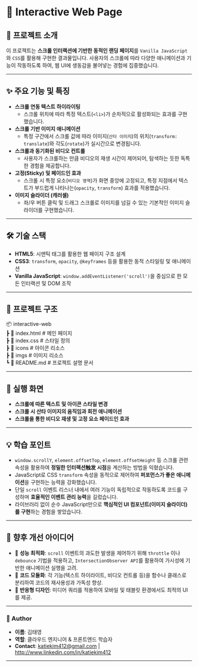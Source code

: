 # 🏦 Interactive Web Page

## 📌 프로젝트 소개
이 프로젝트는 **스크롤 인터랙션에 기반한 동적인 랜딩 페이지**를 `Vanilla JavaScript`와 `CSS`를 활용해 구현한 결과물입니다. 사용자의 스크롤에 따라 다양한 애니메이션과 기능이 작동하도록 하여, 웹 UI에 생동감을 불어넣는 경험에 집중했습니다.

---

## ✨ 주요 기능 및 특징

- **스크롤 연동 텍스트 하이라이팅**
  - 스크롤 위치에 따라 특정 텍스트(`<li>`)가 순차적으로 활성화되는 효과를 구현했습니다.
- **스크롤 기반 이미지 애니메이션**
  - 특정 구간에서 스크롤 값에 따라 이미지(`산타 이미지`)의 위치(`transform: translate`)와 각도(`rotate`)가 실시간으로 변경됩니다.
- **스크롤과 동기화된 비디오 컨트롤**
  - 사용자가 스크롤하는 만큼 비디오의 재생 시간이 제어되어, 탐색하는 듯한 독특한 경험을 제공합니다.
- **고정(Sticky) 및 페이드인 효과**
  - 스크롤 시 특정 요소(`비디오 영역`)가 화면 중앙에 고정되고, 특정 지점에서 텍스트가 부드럽게 나타나는(`opacity`, `transform`) 효과를 적용했습니다.
- **이미지 슬라이더 (캐러셀)**
  - 좌/우 버튼 클릭 및 드래그 스크롤로 이미지를 넘길 수 있는 기본적인 이미지 슬라이더를 구현했습니다.

---

## 🛠 기술 스택
- **HTML5**: 시맨틱 태그를 활용한 웹 페이지 구조 설계
- **CSS3**: `transform`, `opacity`, `@keyframes` 등을 활용한 동적 스타일링 및 애니메이션
- **Vanilla JavaScript**: `window.addEventListener('scroll')`을 중심으로 한 모든 인터랙션 및 DOM 조작

---

## 📂 프로젝트 구조  
📦 interactive-web  
┣ 📜 index.html        # 메인 페이지  
┣ 📜 index.css         # 스타일 정의  
┣ 📂 icons              # 아이콘 리소스  
┣ 📂 imgs               # 이미지 리소스  
┗ 📜 README.md         # 프로젝트 설명 문서  


---

## 📸 실행 화면

- **스크롤에 따른 텍스트 및 아이콘 스타일 변경**
- **스크롤 시 산타 이미지의 움직임과 회전 애니메이션**
- **스크롤을 통한 비디오 재생 및 고정 요소 페이드인 효과**

---

## 💡 학습 포인트
- `window.scrollY`, `element.offsetTop`, `element.offsetHeight` 등 스크롤 관련 속성을 활용하여 **정밀한 인터랙션触发 시점**을 계산하는 방법을 익혔습니다.
- JavaScript로 CSS `transform` 속성을 동적으로 제어하여 **퍼포먼스가 좋은 애니메이션**을 구현하는 능력을 강화했습니다.
- 단일 `scroll` 이벤트 리스너 내에서 여러 기능이 독립적으로 작동하도록 코드를 구성하며 **효율적인 이벤트 관리 능력**을 길렀습니다.
- 라이브러리 없이 순수 JavaScript만으로 **핵심적인 UI 컴포넌트(이미지 슬라이더)를 구현**하는 경험을 쌓았습니다.

---

## 📌 향후 개선 아이디어
- 🚀 **성능 최적화**: `scroll` 이벤트의 과도한 발생을 제어하기 위해 `throttle` 이나 `debounce` 기법을 적용하고, `IntersectionObserver API`를 활용하여 가시성에 기반한 애니메이션 실행을 고려.
- 🧩 **코드 모듈화**: 각 기능(텍스트 하이라이트, 비디오 컨트롤 등)을 함수나 클래스로 분리하여 코드의 재사용성과 가독성 향상.
- 📱 **반응형 디자인**: 미디어 쿼리를 적용하여 모바일 및 태블릿 환경에서도 최적의 UI를 제공.

---

### 👤 Author
- **이름**: 김태영
- **역할**: 클라우드 엔지니어 & 프론트엔드 학습자
- **Contact**: katiekim412@gmail.com | http://www.linkedin.com/in/katiekim412

---
